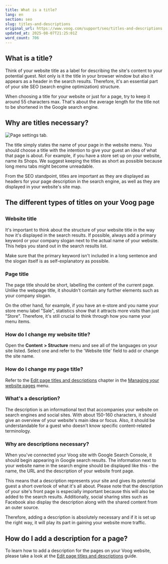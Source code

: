 ```yaml
---
title: What is a title?
lang: en
section: seo
slug: titles-and-descriptions
original_url: https://www.voog.com/support/seo/titles-and-descriptions
updated_at: 2025-08-07T21:25:01Z
word_count: 706
---
```

## What is a title?

Think of your website title as a label for describing the site's content to your potential guest. Not only is it the title in your browser window but also it appears as a header in the search results. Therefore, it's an essential part of your site SEO (search engine optimization) structure.

When choosing a title for your website or just for a page, try to keep it around 55 characters max. That's about the average length for the title not to be shortened in the Google search engine.

## Why are titles necessary?

![Page settings tab.](https://media.voog.com/0000/0036/2183/photos/titles-and-descriptions-1_block.png "Page settings tab.")

The title simply states the name of your page in the website menu. You should choose a title with the intention to give your guest an idea of what that page is about. For example, if you have a store set up on your website, name its Shops. We suggest keeping the titles as short as possible because long menu tabs might become unreadable.

From the SEO standpoint, titles are important as they are displayed as headers for your page description in the search engine, as well as they are displayed in your website's site map.

## The different types of titles on your Voog page

## 

### Website title

It's important to think about the structure of your website title in the way how it's displayed in the search results. If possible, always add a primary keyword or your company slogan next to the actual name of your website. This helps you stand out in the search results list.  
  
Make sure that the primary keyword isn't included in a long sentence and the slogan itself is as self-explanatory as possible.

### Page title

The page title should be short, labelling the content of the current page. Unlike the webpage title, it shouldn't contain any further elements such as your company slogan.

On the other hand, for example, if you have an e-store and you name your store menu label "Sale", statistics show that it attracts more visits than just "Store". Therefore, it's still crucial to think through how you name your menu items.

### How do I change my website title?

Open the **Content** **> Structure** menu and see all of the languages on your site listed. Select one and refer to the 'Website title' field to add or change the site name.

### How do I change my page title?

Refer to the [Edit page titles and descriptions](/support/managing-your-website-pages/changing-page-titles-and-descriptions "Link: /support/managing-your-website-pages/changing-page-titles-and-descriptions") chapter in the [Managing your website pages](/support/managing-your-website-pages) menu.

### What's a description?

The description is an informational text that accompanies your website on search engines and social sites. With about 150-160 characters, it should give an overview of your website's main idea or focus. Also, it should be understandable for a guest who doesn't know specific content-related terminology.

### Why are descriptions necessary?

When you've connected your Voog site with Google Search Console, it should begin appearing in Google search results. The information next to your website name in the search engine should be displayed like this - the name, the URL and the description of your website front page.

This means that a description represents your site and gives its potential guest a short overlook of what it's all about. Please note that the description of your site's front page is especially important because this will also be added to the search results. Additionally, social sharing sites such as Facebook also display the description along with the shared content from an outer source.

Therefore, adding a description is absolutely necessary and if it is set up the right way, it will play its part in gaining your website more traffic.

## How do I add a description for a page?

To learn how to add a description for the pages on your Voog website, please take a look at the [Edit page titles and descriptions](/support/managing-your-website-pages/changing-page-titles-and-descriptions) guide.
